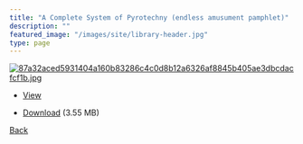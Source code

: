 ```yaml
---
title: "A Complete System of Pyrotechny (endless amusument pamphlet)"
description: ""
featured_image: "/images/site/library-header.jpg"
type: page
---
```


<a href="https://drive.google.com/uc?export=view&id=1HYseMSH3GwFdsEb1j5CXtuAksknw9lBI" target="_blank">![87a32aced5931404a160b83286c4c0d8b12a6326af8845b405ae3dbcdacfcf1b.jpg](https://drive.google.com/uc?export=view&id=1qAhHgIypP3E6GPAfIHf6l4z49FkX2uRR)</a>
* <a href="https://drive.google.com/uc?export=view&id=1HYseMSH3GwFdsEb1j5CXtuAksknw9lBI" target="_blank">View</a>

* [Download](https://drive.google.com/uc?export=download&id=1HYseMSH3GwFdsEb1j5CXtuAksknw9lBI) (3.55 MB)

[Back](/library/)
